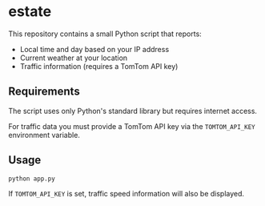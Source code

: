 # estate

This repository contains a small Python script that reports:

- Local time and day based on your IP address
- Current weather at your location
- Traffic information (requires a TomTom API key)

## Requirements

The script uses only Python's standard library but requires internet access.

For traffic data you must provide a TomTom API key via the `TOMTOM_API_KEY` environment variable.

## Usage

```bash
python app.py
```

If `TOMTOM_API_KEY` is set, traffic speed information will also be displayed.
